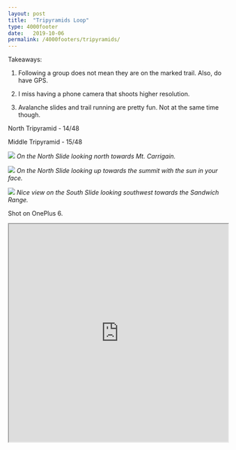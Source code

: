 ```yaml
---
layout: post
title:  "Tripyramids Loop"
type: 4000footer
date:   2019-10-06
permalink: /4000footers/tripyramids/
---
```


Takeaways:

1. Following a group does not mean they are on the marked trail. Also, do have GPS.

2. I miss having a phone camera that shoots higher resolution.

3. Avalanche slides and trail running are pretty fun. Not at the same time though.

North Tripyramid - 14/48

Middle Tripyramid - 15/48

![](../../../images/northSlide.jpg)
*On the North Slide looking north towards Mt. Carrigain.*



![](../../../images/northSlide2.jpg)
*On the North Slide looking up towards the summit with the sun in your face.*



![](../../../images/southSlide.jpg)
*Nice view on the South Slide looking southwest towards the Sandwich Range.*

Shot on OnePlus 6.

<iframe width="100%" height="500px" src="https://caltopo.com/m/DJ8T"></iframe>
